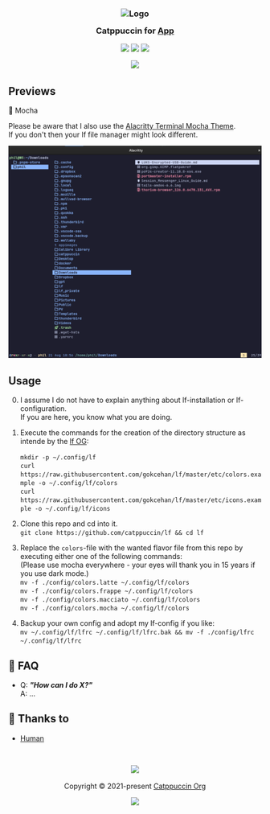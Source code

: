 <h3 align="center">
	<img src="https://raw.githubusercontent.com/catppuccin/catppuccin/main/assets/logos/exports/1544x1544_circle.png" width="100" alt="Logo"/><br/>
	<img src="https://raw.githubusercontent.com/catppuccin/catppuccin/main/assets/misc/transparent.png" height="30" width="0px"/>
	Catppuccin for <a href="https://github.com/catppuccin/template">App</a>
	<img src="https://raw.githubusercontent.com/catppuccin/catppuccin/main/assets/misc/transparent.png" height="30" width="0px"/>
</h3>

<p align="center">
	<a href="https://github.com/catppuccin/template/stargazers"><img src="https://img.shields.io/github/stars/catppuccin/template?colorA=363a4f&colorB=b7bdf8&style=for-the-badge"></a>
	<a href="https://github.com/catppuccin/template/issues"><img src="https://img.shields.io/github/issues/catppuccin/template?colorA=363a4f&colorB=f5a97f&style=for-the-badge"></a>
	<a href="https://github.com/catppuccin/template/contributors"><img src="https://img.shields.io/github/contributors/catppuccin/template?colorA=363a4f&colorB=a6da95&style=for-the-badge"></a>
</p>

<p align="center">
	<img src="https://raw.githubusercontent.com/catppuccin/catppuccin/main/assets/previews/preview.webp"/>
</p>

## Previews

<summary>🌿 Mocha</summary>

Please be aware that I also use the [Alacritty Terminal Mocha Theme](https://github.com/catppuccin/alacritty).  
If you don't then your lf file manager might look different.

<img src="assets/mocha.png"/>
</details>

## Usage

0. I assume I do not have to explain anything about lf-installation or lf-configuration.  
   If you are here, you know what you are doing.

1. Execute the commands for the creation of the directory structure as intende by the [lf OG](https://github.com/gokcehan/lf/wiki/Colors-and-Icons):

   `mkdir -p ~/.config/lf`  
   `curl https://raw.githubusercontent.com/gokcehan/lf/master/etc/colors.example -o ~/.config/lf/colors`  
   `curl https://raw.githubusercontent.com/gokcehan/lf/master/etc/icons.example -o ~/.config/lf/icons`

2. Clone this repo and cd into it.  
   `git clone https://github.com/catppuccin/lf && cd lf`

3. Replace the `colors`-file with the wanted flavor file from this repo by executing either one of the following commands:  
   (Please use mocha everywhere - your eyes will thank you in 15 years if you use dark mode.)  
   `mv -f ./config/colors.latte ~/.config/lf/colors`  
   `mv -f ./config/colors.frappe ~/.config/lf/colors`  
   `mv -f ./config/colors.macciato ~/.config/lf/colors`  
   `mv -f ./config/colors.mocha ~/.config/lf/colors`

4. Backup your own config and adopt my lf-config if you like:  
   `mv ~/.config/lf/lfrc ~/.config/lf/lfrc.bak && mv -f ./config/lfrc ~/.config/lf/lfrc`

<!-- The FAQ section is optional. Remove if needed.-->

## 🙋 FAQ

- Q: **_"How can I do X?"_**\
  A: ...

## 💝 Thanks to

- [Human](https://github.com/catppuccin)

&nbsp;

<p align="center">
	<img src="https://raw.githubusercontent.com/catppuccin/catppuccin/main/assets/footers/gray0_ctp_on_line.svg?sanitize=true" />
</p>

<p align="center">
	Copyright &copy; 2021-present <a href="https://github.com/catppuccin" target="_blank">Catppuccin Org</a>
</p>

<p align="center">
	<a href="https://github.com/catppuccin/catppuccin/blob/main/LICENSE"><img src="https://img.shields.io/static/v1.svg?style=for-the-badge&label=License&message=MIT&logoColor=d9e0ee&colorA=363a4f&colorB=b7bdf8"/></a>
</p>
